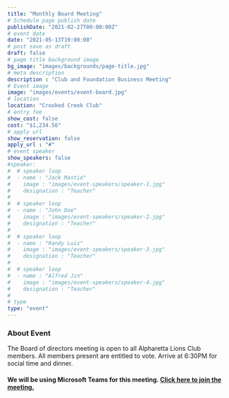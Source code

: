 ```yaml
---
title: "Monthly Board Meeting"
# Schedule page publish date
publishDate: "2021-02-27T00:00:00Z"
# event date
date: "2021-05-13T19:00:00"
# post save as draft
draft: false
# page title background image
bg_image: "images/backgrounds/page-title.jpg"
# meta description
description : "Club and Foundation Business Meeting"
# Event image
image: "images/events/event-board.jpg"
# location
location: "Crooked Creek Club"
# entry fee
show_cost: false
cost: "$1,234.56"
# apply url
show_reservation: false
apply_url : "#"
# event speaker
show_speakers: false
#speaker:
#  # speaker loop
#  - name : "Jack Mastio"
#    image : "images/event-speakers/speaker-1.jpg"
#    designation : "Teacher"
#
#  # speaker loop
#  - name : "John Doe"
#    image : "images/event-speakers/speaker-2.jpg"
#    designation : "Teacher"
#
#  # speaker loop
#  - name : "Randy Luis"
#    image : "images/event-speakers/speaker-3.jpg"
#    designation : "Teacher"
#
#  # speaker loop
#  - name : "Alfred Jin"
#    image : "images/event-speakers/speaker-4.jpg"
#    designation : "Teacher"
#
# type
type: "event"
---
```


### About Event

The Board of directors meeting is open to all Alpharetta Lions Club members.  All members present are entitled to vote. Arrive at 6:30PM for social time and dinner.

#### We will be using Microsoft Teams for this meeting. [Click here to join the meeting.](https://teams.microsoft.com/l/meetup-join/19%3a79cfebcd887a4d7b967bfe93b4e766b1%40thread.tacv2/1615340229042?context=%7b%22Tid%22%3a%22de8aba37-a543-4dce-af2e-e4dc7b6d1d8b%22%2c%22Oid%22%3a%22bbd80b62-255a-4e47-b25e-750e08d0d37a%22%7d)
